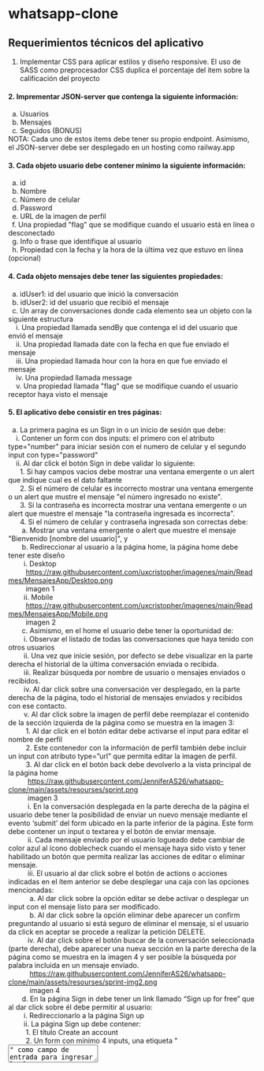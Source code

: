 # whatsapp-clone

## Requerimientos técnicos del aplicativo
1. Implementar CSS para aplicar estilos y diseño responsive. El uso de SASS como preprocesador CSS duplica el porcentaje del item sobre la calificación del proyecto

#### 2. Imprementar JSON-server que contenga la siguiente información:
  &nbsp;&nbsp;a.  Usuarios <br>
  &nbsp;&nbsp;b.  Mensajes <br>
  &nbsp;&nbsp;c.  Seguidos (BONUS) <br>
  NOTA: Cada uno de estos items debe tener su propio endpoint. Asimismo, el JSON-server debe ser desplegado en un hosting como railway.app

#### 3. Cada objeto usuario debe contener minimo la siguiente información:
  &nbsp;&nbsp;a.  id <br>
  &nbsp;&nbsp;b.  Nombre <br>
  &nbsp;&nbsp;c.  Número de celular <br>
  &nbsp;&nbsp;d.  Password <br>
  &nbsp;&nbsp;e.  URL de la imagen de perfil <br>
  &nbsp;&nbsp;f.  Una propiedad "flag" que se modifique cuando el usuario está en línea o desconectado <br>
  &nbsp;&nbsp;g.  Info o frase que identifique al usuario <br>
  &nbsp;&nbsp;h.  Propiedad con la fecha y la hora de la última vez que estuvo en línea (opcional) <br>

#### 4. Cada objeto mensajes debe tener las siguientes propiedades:
  &nbsp;&nbsp;a.  idUser1: id del usuario que inició la conversación <br>
  &nbsp;&nbsp;b.  idUser2: id del usuario que recibió el mensaje <br>
  &nbsp;&nbsp;c.  Un array de conversaciones donde cada elemento sea un objeto con la siguiente estructura <br>
    &nbsp;&nbsp;&nbsp;&nbsp;i.    Una propiedad llamada sendBy que contenga el id del usuario que envió el mensaje <br>
    &nbsp;&nbsp;&nbsp;&nbsp;ii.   Una propiedad llamada date con la fecha en que fue enviado el mensaje <br>
    &nbsp;&nbsp;&nbsp;&nbsp;iii.  Una propiedad llamada hour con la hora en que fue enviado el mensaje <br>
    &nbsp;&nbsp;&nbsp;&nbsp;iv.   Una propiedad llamada message <br>
    &nbsp;&nbsp;&nbsp;&nbsp;v.    Una propiedad llamada "flag" que se modifique cuando el usuario receptor haya visto el mensaje <br>

#### 5. El aplicativo debe consistir en tres páginas:
  &nbsp;&nbsp;a.  La primera pagina es un Sign in o un inicio de sesión que debe: <br>
    &nbsp;&nbsp;&nbsp;&nbsp;i.  Contener un form con dos inputs: el primero con el atributo type="number" para iniciar sesión con el numero de celular y el segundo input con type="password" <br>
    &nbsp;&nbsp;&nbsp;&nbsp;ii. Al dar click el botón Sign in debe validar lo siguiente: <br>
      &nbsp;&nbsp;&nbsp;&nbsp;&nbsp;&nbsp;1.  Si hay campos vacios debe mostrar una ventana emergente o un alert que indique cual es el dato faltante <br>
      &nbsp;&nbsp;&nbsp;&nbsp;&nbsp;&nbsp;2.  Si el número de celular es incorrecto mostrar una ventana emergente o un alert que mustre el mensaje "el número ingresado no existe". <br>
      &nbsp;&nbsp;&nbsp;&nbsp;&nbsp;&nbsp;3.  Si la contraseña es incorrecta mostrar una ventana emergente o un alert que muestre el mensaje "la contraseña ingresada es incorrecta". <br>
      &nbsp;&nbsp;&nbsp;&nbsp;&nbsp;&nbsp;4.  Si el número de celular y contraseña ingresada son correctas debe: <br>
        &nbsp;&nbsp;&nbsp;&nbsp;&nbsp;&nbsp;&nbsp;a.  Mostrar una ventana emergente o alert que muestre el mensaje "Bienvenido [nombre del usuario]", y  <br>
        &nbsp;&nbsp;&nbsp;&nbsp;&nbsp;&nbsp;&nbsp;b.  Redireccionar al usuario a la página home, la página home debe tener este diseño <br>
          &nbsp;&nbsp;&nbsp;&nbsp;&nbsp;&nbsp;&nbsp;&nbsp;i.  Desktop <br>
            &nbsp;&nbsp;&nbsp;&nbsp;&nbsp;&nbsp;&nbsp;&nbsp;&nbsp;https://raw.githubusercontent.com/uxcristopher/imagenes/main/Readmes/MensajesApp/Desktop.png <br>
            &nbsp;&nbsp;&nbsp;&nbsp;&nbsp;&nbsp;&nbsp;&nbsp;&nbsp;imagen 1 <br>
          &nbsp;&nbsp;&nbsp;&nbsp;&nbsp;&nbsp;&nbsp;&nbsp;ii. Mobile <br>
            &nbsp;&nbsp;&nbsp;&nbsp;&nbsp;&nbsp;&nbsp;&nbsp;&nbsp;https://raw.githubusercontent.com/uxcristopher/imagenes/main/Readmes/MensajesApp/Mobile.png <br>
            &nbsp;&nbsp;&nbsp;&nbsp;&nbsp;&nbsp;&nbsp;&nbsp;&nbsp;imagen 2 <br>
        &nbsp;&nbsp;&nbsp;&nbsp;&nbsp;&nbsp;&nbsp;c.  Asimismo, en el home el usuario debe tener la oportunidad de: <br>
          &nbsp;&nbsp;&nbsp;&nbsp;&nbsp;&nbsp;&nbsp;&nbsp;i.    Observar el listado de todas las conversaciones que haya tenido con otros usuarios <br>
          &nbsp;&nbsp;&nbsp;&nbsp;&nbsp;&nbsp;&nbsp;&nbsp;ii.   Una vez que inicie sesión, por defecto se debe visualizar en la parte derecha el historial de la última conversación enviada o recibida. <br>
          &nbsp;&nbsp;&nbsp;&nbsp;&nbsp;&nbsp;&nbsp;&nbsp;iii.  Realizar búsqueda por nombre de usuario o mensajes enviados o recibidos. <br>
          &nbsp;&nbsp;&nbsp;&nbsp;&nbsp;&nbsp;&nbsp;&nbsp;iv.   Al dar click sobre una conversación ver desplegado, en la parte derecha de la página, todo el historial de mensajes enviados y recibidos con ese contacto. <br>
          &nbsp;&nbsp;&nbsp;&nbsp;&nbsp;&nbsp;&nbsp;&nbsp;v.    Al dar click sobre la imagen de perfil debe reemplazar el contenido de la sección izquierda de la página como se muestra en la imagen 3: <br>
            &nbsp;&nbsp;&nbsp;&nbsp;&nbsp;&nbsp;&nbsp;&nbsp;&nbsp;1.  Al dar click en el botón editar debe activarse el input para editar el nombre de perfil <br>
            &nbsp;&nbsp;&nbsp;&nbsp;&nbsp;&nbsp;&nbsp;&nbsp;&nbsp;2.  Este contenedor con la información de perfil también debe incluir un input con atributo type=”url” que permita editar la imagen de perfil. <br>
            &nbsp;&nbsp;&nbsp;&nbsp;&nbsp;&nbsp;&nbsp;&nbsp;&nbsp;3.  Al dar click en el botón back debe devolverlo a la vista principal de la página home <br>
              &nbsp;&nbsp;&nbsp;&nbsp;&nbsp;&nbsp;&nbsp;&nbsp;&nbsp;&nbsp;https://raw.githubusercontent.com/JenniferAS26/whatsapp-clone/main/assets/resourses/sprint.png <br>
              &nbsp;&nbsp;&nbsp;&nbsp;&nbsp;&nbsp;&nbsp;&nbsp;&nbsp;&nbsp;imagen 3 <br>
              &nbsp;&nbsp;&nbsp;&nbsp;&nbsp;&nbsp;&nbsp;&nbsp;&nbsp;&nbsp;i.    En la conversación desplegada en la parte derecha de la página el usuario debe tener la posibilidad de enviar un nuevo mensaje mediante el evento ‘submit’ del form ubicado en la parte inferior de la página. Este form debe contener un input o textarea y el botón de enviar mensaje. <br>
              &nbsp;&nbsp;&nbsp;&nbsp;&nbsp;&nbsp;&nbsp;&nbsp;&nbsp;&nbsp;ii.   Cada mensaje enviado por el usuario logueado debe cambiar de color azul al ícono doblecheck cuando el mensaje haya sido visto y tener habilitado un botón que permita realizar las acciones de editar o eliminar mensaje. <br>
              &nbsp;&nbsp;&nbsp;&nbsp;&nbsp;&nbsp;&nbsp;&nbsp;&nbsp;&nbsp;iii.  El usuario al dar click sobre el botón de actions o acciones indicadas en el ítem anterior se debe desplegar una caja con las opciones mencionadas: <br>
                &nbsp;&nbsp;&nbsp;&nbsp;&nbsp;&nbsp;&nbsp;&nbsp;&nbsp;&nbsp;&nbsp;a.  Al dar click sobre la opción editar se debe activar o desplegar un input con el mensaje listo para ser modificado. <br>
                &nbsp;&nbsp;&nbsp;&nbsp;&nbsp;&nbsp;&nbsp;&nbsp;&nbsp;&nbsp;&nbsp;b.  Al dar click sobre la opción eliminar debe aparecer un confirm preguntando al usuario si está seguro de eliminar el mensaje, si el usuario da click en aceptar se procede a realizar la petición DELETE. <br>
              &nbsp;&nbsp;&nbsp;&nbsp;&nbsp;&nbsp;&nbsp;&nbsp;&nbsp;&nbsp;iv.   Al dar click sobre el botón buscar de la conversación seleccionada (parte derecha), debe aparecer una nueva sección en la parte derecha de la página como se muestra en la imagen 4 y ser posible la búsqueda por palabra incluida en un mensaje enviado. <br>
              &nbsp;&nbsp;&nbsp;&nbsp;&nbsp;&nbsp;&nbsp;&nbsp;&nbsp;&nbsp;&nbsp;https://raw.githubusercontent.com/JenniferAS26/whatsapp-clone/main/assets/resourses/sprint-img2.png <br>
              &nbsp;&nbsp;&nbsp;&nbsp;&nbsp;&nbsp;&nbsp;&nbsp;&nbsp;&nbsp;&nbsp;imagen 4 <br>
        &nbsp;&nbsp;&nbsp;&nbsp;&nbsp;&nbsp;&nbsp;d.  En la página Sign in debe tener un link llamado “Sign up for free” que al dar click sobre él debe permitir al usuario: <br>
          &nbsp;&nbsp;&nbsp;&nbsp;&nbsp;&nbsp;&nbsp;&nbsp;i.  Redireccionarlo a la página Sign up <br>
          &nbsp;&nbsp;&nbsp;&nbsp;&nbsp;&nbsp;&nbsp;&nbsp;ii. La página Sign up debe contener: <br>
            &nbsp;&nbsp;&nbsp;&nbsp;&nbsp;&nbsp;&nbsp;&nbsp;&nbsp;1.  El título Create an account <br>
            &nbsp;&nbsp;&nbsp;&nbsp;&nbsp;&nbsp;&nbsp;&nbsp;&nbsp;2.  Un form con mínimo 4 inputs, una etiqueta "<textarea>" como campo de entrada para ingresar la frase y un botón type=”submit” llamado Sign up. <br>
            &nbsp;&nbsp;&nbsp;&nbsp;&nbsp;&nbsp;&nbsp;&nbsp;&nbsp;3.  Los inputs deben ser: <br>
              &nbsp;&nbsp;&nbsp;&nbsp;&nbsp;&nbsp;&nbsp;&nbsp;&nbsp;&nbsp;a.  Un input Type=”text”para el nombre <br>
              &nbsp;&nbsp;&nbsp;&nbsp;&nbsp;&nbsp;&nbsp;&nbsp;&nbsp;&nbsp;b.  Un input type=”number” para el número de celular <br>
              &nbsp;&nbsp;&nbsp;&nbsp;&nbsp;&nbsp;&nbsp;&nbsp;&nbsp;&nbsp;c.  Un input type=”password” <br>
              &nbsp;&nbsp;&nbsp;&nbsp;&nbsp;&nbsp;&nbsp;&nbsp;&nbsp;&nbsp;d.  Un input type =”url” para ingresar la url de la imagen del usuario. <br>
              &nbsp;&nbsp;&nbsp;&nbsp;&nbsp;&nbsp;&nbsp;&nbsp;&nbsp;&nbsp;e.  Al dar click en el botón Sign up debe: <br>
                &nbsp;&nbsp;&nbsp;&nbsp;&nbsp;&nbsp;&nbsp;&nbsp;&nbsp;&nbsp;&nbsp;i.  Verificar que el número de celular no exista en la lista de usuarios. <br>
                  &nbsp;&nbsp;&nbsp;&nbsp;&nbsp;&nbsp;&nbsp;&nbsp;&nbsp;&nbsp;&nbsp;&nbsp;1.  Si existe, debe mostrar un mensaje o alert diciendo que el número de celular ingresado ya está registrado. <br>
                  &nbsp;&nbsp;&nbsp;&nbsp;&nbsp;&nbsp;&nbsp;&nbsp;&nbsp;&nbsp;&nbsp;&nbsp;2.  Si no existe, se procede a crear el nuevo usuario mediante la petición POST y por último mostrar una ventana modal o alert que indique que el nuevo usuario fue creado exitosamente. <br>
                  &nbsp;&nbsp;&nbsp;&nbsp;&nbsp;&nbsp;&nbsp;&nbsp;&nbsp;&nbsp;&nbsp;&nbsp;3. Los usuarios que sean creados en el Signup deben ser capaces de loguearse o iniciar sesión en el sign in y continuar el flujo especificado anteriormente. <br>
  #### 6. En el aplicativo se debe evidenciar el uso de:
    - Condicionales
    - Peticiones HTTPs con Axios
    - Eventos del DOM
    - Uso del objeto sessionStorage o localStorage
    - Métodos Array
    - Uso de Webpack y Babel
    - Uso de Flexbox y Media queries
    - Principios de código limpio
    - Implementación de JSON server (API)
    - Implementación de Sweetalert para mostrar alertas
    - Despliegue de la página en GitHub pages

### Nota: Todas las páginas deben conservar los mismos estilos, para el manejo de fechas y horas se sugiere uso de la librería luxon. Cualquier funcionalidad adicional implementada, será tenida en cuenta como punto extra sobre la calificación del taller, después de haber completado los requerimientos mínimos.